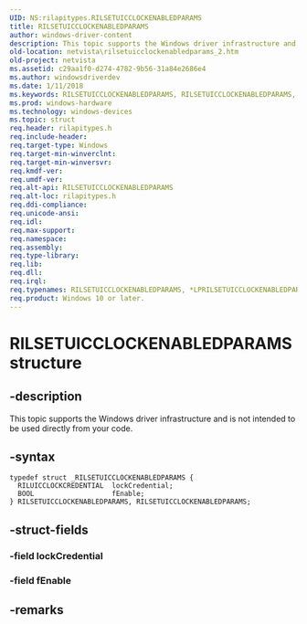 ```yaml
---
UID: NS:rilapitypes.RILSETUICCLOCKENABLEDPARAMS
title: RILSETUICCLOCKENABLEDPARAMS
author: windows-driver-content
description: This topic supports the Windows driver infrastructure and is not intended to be used directly from your code.
old-location: netvista\rilsetuicclockenabledparams_2.htm
old-project: netvista
ms.assetid: c29aa1f0-d274-4782-9b56-31a84e2686e4
ms.author: windowsdriverdev
ms.date: 1/11/2018
ms.keywords: RILSETUICCLOCKENABLEDPARAMS, RILSETUICCLOCKENABLEDPARAMS, *LPRILSETUICCLOCKENABLEDPARAMS
ms.prod: windows-hardware
ms.technology: windows-devices
ms.topic: struct
req.header: rilapitypes.h
req.include-header: 
req.target-type: Windows
req.target-min-winverclnt: 
req.target-min-winversvr: 
req.kmdf-ver: 
req.umdf-ver: 
req.alt-api: RILSETUICCLOCKENABLEDPARAMS
req.alt-loc: rilapitypes.h
req.ddi-compliance: 
req.unicode-ansi: 
req.idl: 
req.max-support: 
req.namespace: 
req.assembly: 
req.type-library: 
req.lib: 
req.dll: 
req.irql: 
req.typenames: RILSETUICCLOCKENABLEDPARAMS, *LPRILSETUICCLOCKENABLEDPARAMS
req.product: Windows 10 or later.
---
```


# RILSETUICCLOCKENABLEDPARAMS structure



## -description
This topic supports the Windows driver infrastructure and is not intended to be used directly from your code. 



## -syntax

````
typedef struct _RILSETUICCLOCKENABLEDPARAMS {
  RILUICCLOCKCREDENTIAL  lockCredential;
  BOOL                   fEnable;
} RILSETUICCLOCKENABLEDPARAMS, RILSETUICCLOCKENABLEDPARAMS;
````


## -struct-fields

### -field lockCredential


### -field fEnable


## -remarks
